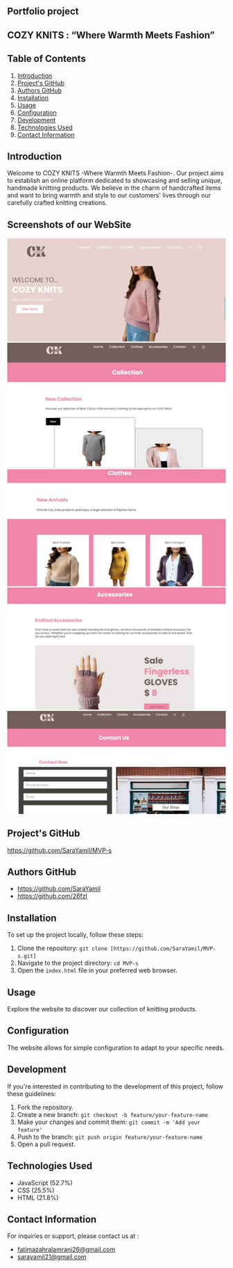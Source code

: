 ## Portfolio project

##            COZY KNITS : “Where Warmth Meets Fashion”
## Table of Contents
1. [Introduction](#introduction)
2. [Project's GitHub](#project's-github)
3. [Authors GitHub](#authors-github)
4. [Installation](#installation)
5. [Usage](#usage)
6. [Configuration](#configuration)
7. [Development](#development)
8. [Technologies Used](#technologies-used)
9. [Contact Information](#contact-information)

## Introduction

Welcome to COZY KNITS -Where Warmth Meets Fashion-.
Our project aims to establish an online platform dedicated to showcasing and selling unique, handmade knitting products.
We believe in the charm of handcrafted items and want to bring warmth and style to our customers' lives through our carefully crafted knitting creations.

## Screenshots of our WebSite
![1](https://github.com/SaraYamil/MVP-s/blob/master/images/1.jpg)
![2](https://github.com/SaraYamil/MVP-s/blob/master/images/2.jpg)
![3](https://github.com/SaraYamil/MVP-s/blob/master/images/3.jpg)
![4](https://github.com/SaraYamil/MVP-s/blob/master/images/4.jpg)
![5](https://github.com/SaraYamil/MVP-s/blob/master/images/5.jpg)

## Project's GitHub

https://github.com/SaraYamil/MVP-s

## Authors GitHub

- https://github.com/SaraYamil
- https://github.com/26fzl

## Installation

To set up the project locally, follow these steps:

1. Clone the repository: `git clone [https://github.com/SaraYamil/MVP-s.git]`
2. Navigate to the project directory: `cd MVP-s`
3. Open the `index.html` file in your preferred web browser.

## Usage

Explore the website to discover our collection of knitting products. 

## Configuration

The website allows for simple configuration to adapt to your specific needs.


## Development

If you're interested in contributing to the development of this project, follow these guidelines:

1. Fork the repository.
2. Create a new branch: `git checkout -b feature/your-feature-name`
3. Make your changes and commit them: `git commit -m 'Add your feature'`
4. Push to the branch: `git push origin feature/your-feature-name`
5. Open a pull request.

## Technologies Used

- JavaScript (52.7%)
- CSS (25.5%)
- HTML (21.8%)


## Contact Information

For inquiries or support, please contact us at :
- fatimazahralamrani26@gmail.com
- sarayamil21@gmail.com
